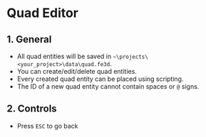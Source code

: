 # Quad Editor

## 1. General

- All quad entities will be saved in `~\projects\<your_project>\data\quad.fe3d`.
- You can create/edit/delete quad entities.
- Every created quad entity can be placed using scripting.
- The ID of a new quad entity cannot contain spaces or `@` signs.

## 2. Controls

- Press `ESC` to go back
